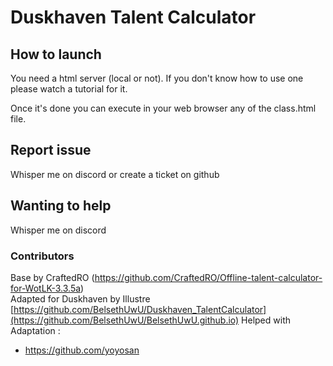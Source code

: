 # Duskhaven Talent Calculator

## How to launch
You need a html server (local or not).
If you don't know how to use one please watch a tutorial for it.

Once it's done you can execute in your web browser any of the class.html file.

## Report issue
Whisper me on discord or create a ticket on github

## Wanting to help 
Whisper me on discord

### Contributors
Base by CraftedRO (https://github.com/CraftedRO/Offline-talent-calculator-for-WotLK-3.3.5a)  
Adapted for Duskhaven by Illustre [https://github.com/BelsethUwU/Duskhaven_TalentCalculator](https://github.com/BelsethUwU/BelsethUwU.github.io)
Helped with Adaptation :
 - https://github.com/yoyosan
